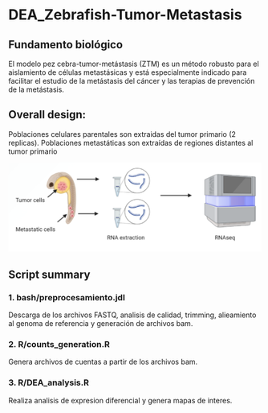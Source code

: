 # DEA_Zebrafish-Tumor-Metastasis

## Fundamento biológico

El modelo pez cebra-tumor-metástasis (ZTM) es un método robusto para el aislamiento de células metastásicas y está especialmente indicado para facilitar el estudio de la metástasis del cáncer y las terapias de prevención de la metástasis.

## Overall design:

Poblaciones celulares parentales son extraidas del tumor primario (2 replicas). Poblaciones metastáticas son extraídas de regiones distantes al tumor primario

![Diseño experimental](https://github.com/ulisesplaper/DEA_Zebrafish-Tumor-Metastasis/blob/master/data/generaldesign.png?raw=true)

## Script summary

### 1. bash/preprocesamiento.jdl

Descarga de los archivos FASTQ, analisis de calidad, trimming, alieamiento al genoma de referencia y generación de archivos bam.

### 2. R/counts_generation.R

Genera archivos de cuentas a partir de los archivos bam.

### 3. R/DEA_analysis.R

Realiza analisis de expresion diferencial y genera mapas de interes.
